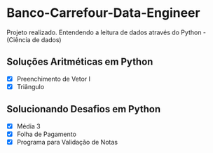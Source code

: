 # Banco-Carrefour-Data-Engineer
Projeto realizado. Entendendo a leitura de dados através do Python - (Ciência de dados)
## Soluções Aritméticas em Python

- [x] Preenchimento de Vetor I
- [x] Triângulo

## Solucionando Desafios em Python

- [x] Média 3
- [x] Folha de Pagamento
- [x] Programa para Validação de Notas
